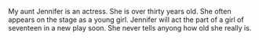 My aunt Jennifer is an actress. She is over thirty years old. She often appears
on the stage as a young girl. Jennifer will act the part of a girl of seventeen in
a new play soon. She never tells anyong how old she really is.
